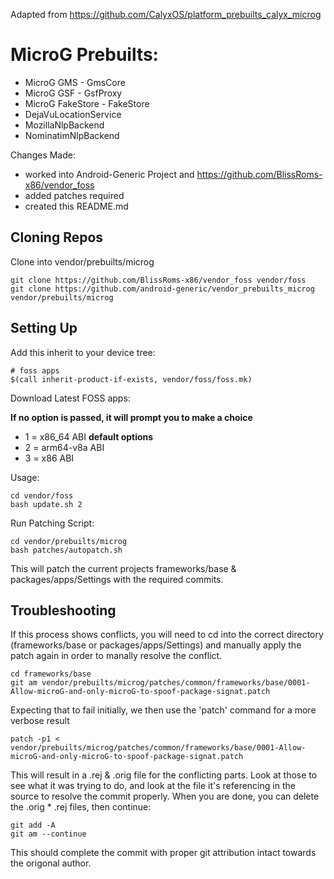 Adapted from https://github.com/CalyxOS/platform_prebuilts_calyx_microg 

# MicroG Prebuilts:

- MicroG GMS - GmsCore
- MicroG GSF - GsfProxy
- MicroG FakeStore - FakeStore
- DejaVuLocationService
- MozillaNlpBackend
- NominatimNlpBackend

Changes Made: 

- worked into Android-Generic Project and https://github.com/BlissRoms-x86/vendor_foss
- added patches required
- created this README.md

## Cloning Repos

Clone into vendor/prebuilts/microg

	git clone https://github.com/BlissRoms-x86/vendor_foss vendor/foss
	git clone https://github.com/android-generic/vendor_prebuilts_microg vendor/prebuilts/microg

## Setting Up

Add this inherit to your device tree:

	# foss apps
	$(call inherit-product-if-exists, vendor/foss/foss.mk)
	
Download Latest FOSS apps: 

**If no option is passed, it will prompt you to make a choice**

- 1 = x86_64 ABI **default options**
- 2 = arm64-v8a ABI
- 3 = x86 ABI

Usage:

	cd vendor/foss
	bash update.sh 2

Run Patching Script:

	cd vendor/prebuilts/microg
	bash patches/autopatch.sh
	
This will patch the current projects frameworks/base & packages/apps/Settings with the required commits. 

## Troubleshooting 

If this process shows conflicts, you will need to cd into the correct directory (frameworks/base or packages/apps/Settings)
and manually apply the patch again in order to manally resolve the conflict. 

	cd frameworks/base
	git am vendor/prebuilts/microg/patches/common/frameworks/base/0001-Allow-microG-and-only-microG-to-spoof-package-signat.patch
	
Expecting that to fail initially, we then use the 'patch' command for a more verbose result

	patch -p1 < vendor/prebuilts/microg/patches/common/frameworks/base/0001-Allow-microG-and-only-microG-to-spoof-package-signat.patch
	
This will result in a .rej & .orig file for the conflicting parts. Look at those to see what it was trying to do, and look at the file it's 
referencing in the source to resolve the commit properly. When you are done, you can delete the .orig * .rej files, then continue:

	git add -A
	git am --continue
	
This should complete the commit with proper git attribution intact towards the origonal author. 
